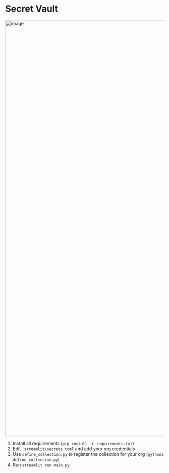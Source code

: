 # Secret Vault

<img width="1316" alt="image" src="https://github.com/user-attachments/assets/f7fc394e-a881-46c6-82df-4165d92e859d" />

1. Install all requirements (`pip install -r requirements.txt`)
2. Edit `.streamlit/secrets.toml` and add your org credentials
3. Use `define_collection.py` to register the collection for your org (`python3 define_collection.py`)
4. Run `streamlit run main.py`
